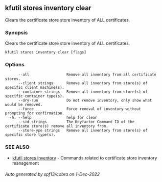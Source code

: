 ## kfutil stores inventory clear

Clears the certificate store store inventory of ALL certificates.

### Synopsis

Clears the certificate store store inventory of ALL certificates.

```
kfutil stores inventory clear [flags]
```

### Options

```
      --all                 Remove all inventory from all certificate stores.
      --client strings      Remove all inventory from store(s) of specific client machine(s).
      --container strings   Remove all inventory from store(s) of specific container type(s).
      --dry-run             Do not remove inventory, only show what would be removed.
      --force               Force removal of inventory without prompting for confirmation.
  -h, --help                help for clear
      --sid strings         The Keyfactor Command ID of the certificate store(s) remove all inventory from.
      --store-ype strings   Remove all inventory from store(s) of specific store type(s).
```

### SEE ALSO

* [kfutil stores inventory](kfutil_stores_inventory.md)	 - Commands related to certificate store inventory management

###### Auto generated by spf13/cobra on 1-Dec-2022
